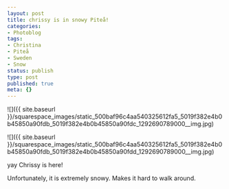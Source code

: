 ```yaml
---
layout: post
title: chrissy is in snowy Piteå!
categories:
- Photoblog
tags:
- Christina
- Piteå
- Sweden
- Snow
status: publish
type: post
published: true
meta: {}
---
```


![]({{ site.baseurl }}/squarespace_images/static_500baf96c4aa540325612fa5_5019f382e4b0b45850a90fdb_5019f382e4b0b45850a90fdc_1292690789000__img.jpg)
  

  
   
![]({{ site.baseurl }}/squarespace_images/static_500baf96c4aa540325612fa5_5019f382e4b0b45850a90fdb_5019f382e4b0b45850a90fdd_1292690789000__img.jpg)

yay Chrissy is here! 

Unfortunately, it is extremely snowy. Makes it hard to walk around.
